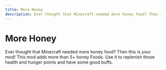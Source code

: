 ```yaml
---
title: More Honey
description: Ever thought that Minecraft needed more honey food? Then this is your mod! This mod adds more than 5+ honey foods. Use it to replenish those health and hunger points and have some good buffs.
---
```


# More Honey

Ever thought that Minecraft needed more honey food? Then this is your mod! This mod adds more than 5+ honey Foods. Use it to replenish those health and hunger points and have some good buffs.
